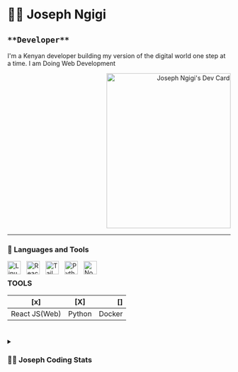 # 🏄‍♂️ Joseph Ngigi
`**Developer**`
----

<div>
   <p align="left">I'm a Kenyan developer building my version of the digital world one step at a time. I am Doing Web Development</p>
<p align="right"><a href="https://app.daily.dev/joe_jngigi"><img src="https://api.daily.dev/devcards/8df8c3a9c9b0478a9c69c812579f2d8e.png?r=68r" width="280" height="350" alt="Joseph Ngigi's Dev Card"/></a> </p>
   
----
### 🧰 Languages and Tools
<div >
   <img align="left" alt="Linux" width="30px" style="padding-right:10px;" src="https://cdn.jsdelivr.net/gh/devicons/devicon/icons/linux/linux-original.svg" />
   <img align="left" alt="React" width="30px" style="padding-right:10px;" src="https://cdn.jsdelivr.net/gh/devicons/devicon/icons/react/react-original.svg" />
   <img align="left" alt="Tailwind" width="30px" style="padding-right:10px;" src="https://cdn.jsdelivr.net/gh/devicons/devicon/icons/tailwindcss/tailwindcss-original-wordmark.svg"/>
   <img align="left" alt="Python" width="30px" style="padding-right:10px;" src="https://cdn.jsdelivr.net/gh/devicons/devicon/icons/python/python-plain.svg" />
   <img align="left" alt="NodeJS" width="30px" style="padding-right:10px;" src="https://cdn.jsdelivr.net/gh/devicons/devicon/icons/nodejs/nodejs-original.svg" />
   </br>
</div>

### TOOLS
| [x] | [X] | [] |
|-----------|:-----------:|-----------:|
| React JS(Web) | Python | Docker |


<!-- ![GitHub Streak](https://streak-stats.demolab.com?user=ForrestKnight&theme=gruvbox&border_radius=4.5)-->

#
<details>
<summary><h3>👨‍💻 Joseph Coding Stats </h3></summary> 
<!--  started my coding journey as a naive computer science student with a passion to learn everything I could about this programming world - code, linux, theory. And all the while, teaching myself VB.NET development with a dream to build my own app, but that soon got overshadowed by my desire to excel in Java. A desire that landed me a full-stack software engineering job upon graduation. All coding projects are built from the ground up, from planning and designing all the way to solving real-life problems with code. I am inspired to make productive application as I improve through my Learning Curve. Everyday is a learning day. All my projects are build from ideation and planning, all the way to finalizing the content with artistic touches. I publish that work on github on my portfolio "[my portfolio]".
-->

